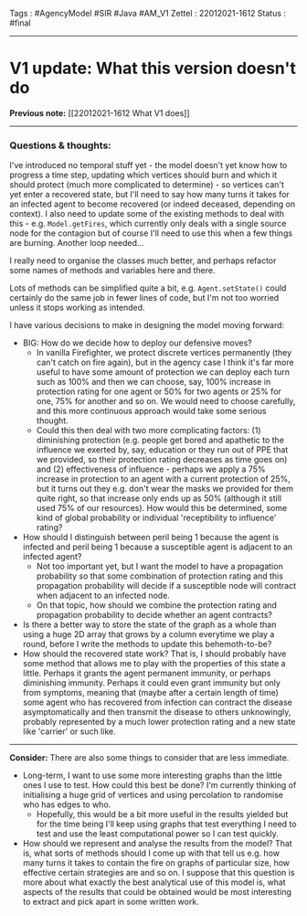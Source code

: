 Tags :   #AgencyModel #SIR #Java #AM_V1
Zettel :  22012021-1612
Status : #final

-----

# V1 update: What this version doesn't do

**Previous note:** [[22012021-1612 What V1 does]]

-----

### Questions & thoughts:

I've introduced no temporal stuff yet - the model doesn't yet know how to progress a time step, updating which vertices should burn and which it should protect (much more complicated to determine) - so vertices can't yet enter a recovered state, but I'll need to say how many turns it takes for an infected agent to become recovered (or indeed deceased, depending on context). I also need to update some of the existing methods to deal with this - e.g. `Model.getFires`, which currently only deals with a single source node for the contagion but of course I'll need to use this when a few things are burning. Another loop needed...

I really need to organise the classes much better, and perhaps refactor some names of methods and variables here and there.

Lots of methods can be simplified quite a bit, e.g. `Agent.setState()` could certainly do the same job in fewer lines of code, but I'm not too worried unless it stops working as intended.

I have various decisions to make in designing the model moving forward:
* BIG: How do we decide how to deploy our defensive moves?
    * In vanilla Firefighter, we protect discrete vertices permanently (they can't catch on fire again), but in the agency case I think it's far more useful to have some amount of protection we can deploy each turn such as 100% and then we can choose, say, 100% increase in protection rating for one agent or 50% for two agents or 25% for one, 75% for another and so on. We would need to choose carefully, and this more continuous approach would take some serious thought.
     * Could this then deal with two more complicating factors: (1) diminishing protection (e.g. people get bored and apathetic to the influence we exerted by, say, education or they run out of PPE that we provided, so their protection rating decreases as time goes on) and (2) effectiveness of influence - perhaps we apply a 75% increase in protection to an agent with a current protection of 25%, but it turns out they e.g. don't wear the masks we provided for them quite right, so that increase only ends up as 50% (although it still used 75% of our resources). How would this be determined, some kind of global probability or individual 'receptibility to influence' rating?
* How should I distinguish between peril being 1 because the agent is infected and peril being 1 because a susceptible agent is adjacent to an infected agent?
    * Not too important yet, but I want the model to have a propagation probability so that some combination of protection rating and this propagation probability will decide if a susceptible node will contract when adjacent to an infected node.
    * On that topic, how should we combine the protection rating and propagation probability to decide whether an agent contracts?
* Is there a better way to store the state of the graph as a whole than using a huge 2D array that grows by a column everytime we play a round, before I write the methods to update this behemoth-to-be?
* How should the recovered state work? That is, I should probably have some method that allows me to play with the properties of this state a little. Perhaps it grants the agent permanent immunity, or perhaps diminishing immunity. Perhaps it could even grant immunity but only from symptoms, meaning that (maybe after a certain length of time) some agent who has recovered from infection can contract the disease asymptomatically and then transmit the disease to others unknowingly, probably represented by a much lower protection rating and a new state like 'carrier' or such like.

-----
 
**Consider:** There are also some things to consider that are less immediate.
* Long-term, I want to use some more interesting graphs than the little ones I use to test. How could this best be done? I'm currently thinking of initialising a huge grid of vertices and using percolation to randomise who has edges to who.
    * Hopefully, this would be a bit more useful in the results yielded but for the time being I'll keep using graphs that test everything I need to test and use the least computational power so I can test quickly.
* How should we represent and analyse the results from the model? That is, what sorts of methods should I come up with that tell us e.g. how many turns it takes to contain the fire on graphs of particular size, how effective certain strategies are and so on. I suppose that this question is more about what exactly the best analytical use of this model is, what aspects of the results that could be obtained would be most interesting to extract and pick apart in some written work.